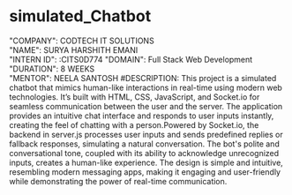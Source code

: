 # simulated_Chatbot
"COMPANY": CODTECH IT SOLUTIONS  
"NAME": SURYA HARSHITH EMANI  
"INTERN ID": :CITS0D774 
"DOMAIN":  Full Stack Web Development 
"DURATION": 8 WEEKS  
"MENTOR": NEELA SANTOSH
#DESCRIPTION:
This project is a simulated chatbot that mimics human-like interactions in real-time using modern web technologies. It’s built with HTML, CSS, JavaScript, and Socket.io for seamless communication between the user and the server. The application provides an intuitive chat interface and responds to user inputs instantly, creating the feel of chatting with a person.Powered by Socket.io, the backend in server.js processes user inputs and sends predefined replies or fallback responses, simulating a natural conversation. The bot's polite and conversational tone, coupled with its ability to acknowledge unrecognized inputs, creates a human-like experience. The design is simple and intuitive, resembling modern messaging apps, making it engaging and user-friendly while demonstrating the power of real-time communication.

